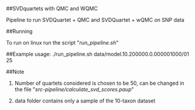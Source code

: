 ##SVDquartets with QMC and WQMC

Pipeline to run SVDQuartet + QMC and SVDQuartet + wQMC on SNP data

##Running

To run on linux run the script "*run_pipeline.sh*" 

##Example usage: 
	./run_pipeline.sh data/model.10.200000.0.000001000/01 25 

##Note
1. Number of quartets considered is chosen to be 50, can be changed in the file "*src-pipeline/calculate_svd_scores.paup*"

2. data folder contains only a sample of the 10-taxon dataset
